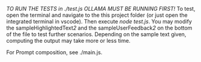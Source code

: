 *TO RUN THE TESTS in ./test.js OLLAMA MUST BE RUNNING FIRST!*
To test, open the terminal and navigate to the this project folder (or just open the integrated terminal in vscode). Then execute _node test.js_.
You may modify the sampleHighlightedText*2* and the sampleUserFeedback*2* on the bottom of the file to test further scenarios.
Depending on the sample text given, computing the output may take more or less time.

For Prompt composition, see ./main.js.